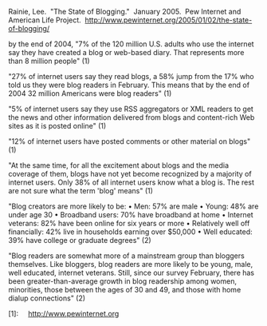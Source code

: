 Rainie, Lee.  "The State of Blogging."  January 2005.  Pew Internet and American Life Project.  <http://www.pewinternet.org/2005/01/02/the-state-of-blogging/>


by the end of 2004, "7% of the 120 million U.S. adults who use the internet say they have created a blog or web-based diary. That represents more than 8 million people" (1)

"27% of internet users say they read blogs, a 58% jump from the 17% who told us they were blog readers in February. This means that by the end of 2004 32 million Americans were blog readers" (1)

"5% of internet users say they use RSS aggregators or XML readers to get the news and other information delivered from blogs and content-rich Web sites as it is posted online" (1)

"12% of internet users have posted comments or other material on blogs" (1)

"At the same time, for all the excitement about blogs and the media coverage of them, blogs have not yet become recognized by a majority of internet users. Only 38% of all internet users know what a blog is. The rest are not sure what the term 'blog' means" (1)

"Blog creators are more likely to be:
• Men: 57% are male
• Young: 48% are under age 30
• Broadband users: 70% have broadband at home
• Internet veterans: 82% have been online for six years or more
• Relatively well off financially: 42% live in households earning over $50,000
• Well educated: 39% have college or graduate degrees" (2)

"Blog readers are somewhat more of a mainstream group than bloggers themselves. Like bloggers, blog readers are more likely to be young, male, well educated, internet veterans. Still, since our survey February, there has been greater-than-average growth in blog readership among women, minorities, those between the ages of 30 and 49, and those with home dialup connections" (2)

[1]:     http://www.pewinternet.org

